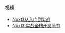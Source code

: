 #### 视频
- [Nuxt3从入门到实战](https://www.bilibili.com/video/BV1ov411u7fR/)
- [Nuxt3 实战全栈开发简书](https://tehub.com/course/bIpRGyDdBh)
